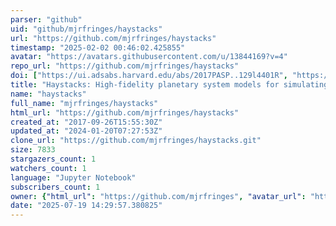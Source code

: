 ```yaml
---
parser: "github"
uid: "github/mjrfringes/haystacks"
url: "https://github.com/mjrfringes/haystacks"
timestamp: "2025-02-02 00:46:02.425855"
avatar: "https://avatars.githubusercontent.com/u/13844169?v=4"
repo_url: "https://github.com/mjrfringes/haystacks"
doi: ["https://ui.adsabs.harvard.edu/abs/2017PASP..129l4401R", "https://ui.adsabs.harvard.edu/abs/2025ascl.soft01003R/abstract"]
title: "Haystacks: High-fidelity planetary system models for simulating exoplanet imaging"
name: "haystacks"
full_name: "mjrfringes/haystacks"
html_url: "https://github.com/mjrfringes/haystacks"
created_at: "2017-09-26T15:55:30Z"
updated_at: "2024-01-20T07:27:53Z"
clone_url: "https://github.com/mjrfringes/haystacks.git"
size: 7833
stargazers_count: 1
watchers_count: 1
language: "Jupyter Notebook"
subscribers_count: 1
owner: {"html_url": "https://github.com/mjrfringes", "avatar_url": "https://avatars.githubusercontent.com/u/13844169?v=4", "login": "mjrfringes", "type": "User"}
date: "2025-07-19 14:29:57.380825"
---
```

